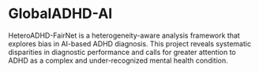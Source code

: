 # GlobalADHD-AI
HeteroADHD-FairNet is a heterogeneity-aware analysis framework that explores bias in AI-based ADHD diagnosis. This project reveals systematic disparities in diagnostic performance and calls for greater attention to ADHD as a complex and under-recognized mental health condition. 
